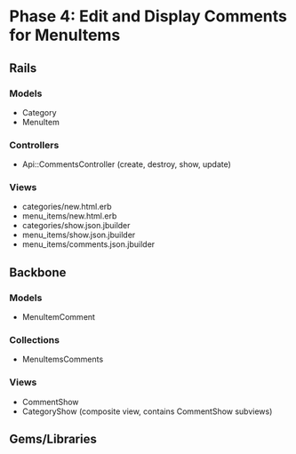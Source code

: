 # Phase 4: Edit and Display Comments for MenuItems
## Rails
### Models
* Category
* MenuItem

### Controllers
* Api::CommentsController (create, destroy, show, update)

### Views
* categories/new.html.erb
* menu_items/new.html.erb
* categories/show.json.jbuilder
* menu_items/show.json.jbuilder
* menu_items/comments.json.jbuilder

## Backbone
### Models
* MenuItemComment

### Collections
* MenuItemsComments

### Views
* CommentShow
* CategoryShow (composite view, contains CommentShow subviews)

## Gems/Libraries
